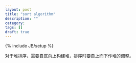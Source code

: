 ```yaml
---
layout: post
title: "sort algorithm"
description: ""
category: 
tags: []
draft: true
---
```

{% include JB/setup %}

对于堆排序，需要自底向上构建堆，排序时要自上而下作堆的调整。

